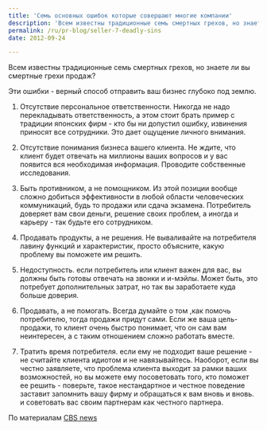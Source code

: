 ```yaml
---
title: 'Семь основных ошибок которые совершают многие компании'
description: 'Всем известны традиционные семь смертных грехов, но знаете ли вы смертные грехи продаж? Эти ошибки - верный способ отправить ваш бизнес глубоко под землю.'
permalink: /ru/pr-blog/seller-7-deadly-sins
date: 2012-09-24

---
```


Всем известны традиционные семь смертных грехов, но знаете ли вы смертные грехи продаж?

Эти ошибки - верный способ отправить ваш бизнес глубоко под землю.

1. Отсутствие персональное ответственности. Никогда не надо перекладывать ответственность, а этом стоит брать пример с традиции японских фирм - кто бы ни допустил ошибку, извинения приносят все сотрудники. Это дает ощущение личного внимания.

2. Отсутствие понимания бизнеса вашего клиента. Не ждите, что клиент будет отвечать на миллионы ваших вопросов и у вас появится вся необходимая информация. Проводите собственные исследования.

3. Быть противником, а не помощником. Из этой позиции вообще сложно добиться эффективности в любой области человеческих коммуникаций, будь то продажи или сдача экзамена. Потребитель доверяет вам свои деньги, решение своих проблем, а иногда и карьеру - так будьте его сотрудником.

4. Продавать продукты, а не решения. Не вываливайте на потребителя лавину функций и характеристик, просто объясните, какую проблему вы поможете им решить.

5. Недоступность. если потребитель или клиент важен для вас, вы должны быть готовы отвечать на звонки и и-мэйлы. Может быть, это потребует дополнительных затрат, но так вы заработаете куда больше доверия.

6. Продавать, а не помогать. Всегда думайте о том ,как помочь потребителю, тогда продажи придут сами. Если же ваша цель- продажи, то клиент очень быстро понимает, что он сам вам неинтересен, а с таким отношением сложно работать вместе.

7. Тратить время потребителя. если ему не подходит ваше решение - не считайте клиента идиотом и не навязывайтесь. Наоборот, если вы честно заявляете, что проблема клиента выходит за рамки ваших возможностей, но вы можете ему посоветовать того, кто поможет ее решить - поверьте, такое нестандартное и честное поведение заставит запомнить вашу фирму и обращаться к вам вновь и вновь. и советовать вас своим партнерам как честного партнера.

По материалам <a href="http://www.cbsnews.com/8301-500395_162-57525415/7-deadly-sins-of-selling/?tag=nl.e808&amp;s_cid=e808">CBS news</a>


